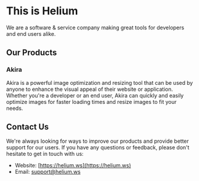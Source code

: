 # This is Helium

We are a software & service company making great tools for developers and end users alike.

## Our Products

### Akira

Akira is a powerful image optimization and resizing tool that can be used by anyone to enhance the visual appeal of their website or application. Whether you're a developer or an end user, Akira can quickly and easily optimize images for faster loading times and resize images to fit your needs.

## Contact Us

We're always looking for ways to improve our products and provide better support for our users. If you have any questions or feedback, please don't hesitate to get in touch with us:

-   Website: [https://helium.ws](https://helium.ws)
-   Email: [support@helium.ws](mailto:support@helium.ws)
